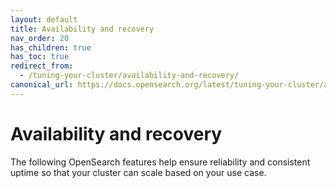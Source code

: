 ```yaml
---
layout: default
title: Availability and recovery
nav_order: 20
has_children: true
has_toc: true
redirect_from:
  - /tuning-your-cluster/availability-and-recovery/
canonical_url: https://docs.opensearch.org/latest/tuning-your-cluster/availability-and-recovery/index/
---
```


# Availability and recovery

The following OpenSearch features help ensure reliability and consistent uptime so that your cluster can scale based on your use case.

